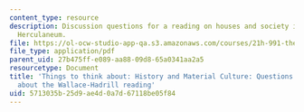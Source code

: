 ```yaml
---
content_type: resource
description: Discussion questions for a reading on houses and society in Pompeii and
  Herculaneum.
file: https://ol-ocw-studio-app-qa.s3.amazonaws.com/courses/21h-991-theories-and-methods-in-the-study-of-history-fall-2014/5713035b25d9ae4d0a7d67118be05f84_MIT21H_991F14_HistoryMat.pdf
file_type: application/pdf
parent_uid: 27b475ff-e089-aa88-09d8-65a0341aa2a5
resourcetype: Document
title: 'Things to think about: History and Material Culture: Questions from Will Broadhead
  about the Wallace-Hadrill reading'
uid: 5713035b-25d9-ae4d-0a7d-67118be05f84
---
```

